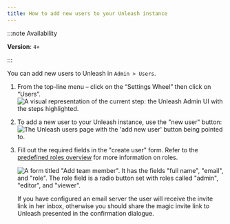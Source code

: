 ```yaml
---
title: How to add new users to your Unleash instance
---
```


:::note Availability

**Version**: `4+`

:::
    

You can add new users to Unleash in `Admin > Users`.

1. From the top-line menu – click on the “Settings Wheel” then click on “Users”.
    ![A visual representation of the current step: the Unleash Admin UI with the steps highlighted.](/img/user_admin_list_button.png)


2. To add a new user to your Unleash instance, use the "new user" button:
    ![The Unleash users page with the 'add new user' button being pointed to.](/img/user_admin-add-user.jpg)

3. Fill out the required fields in the "create user" form. Refer to the [predefined roles overview](../reference/rbac.md#predefined-roles) for more information on roles.

    ![A form titled "Add team member". It has the fields "full name", "email", and "role". The role field is a radio button set with roles called "admin", "editor", and "viewer".](/img/user_admin_add_user_modal.png)

    If you have configured an email server the user will receive the invite link in her inbox, otherwise you should share the magic invite link to Unleash presented in the confirmation dialogue.

